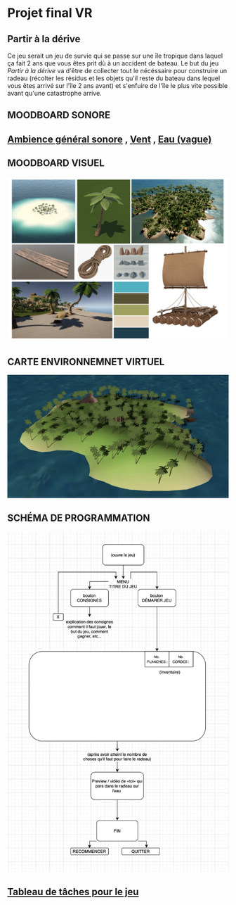 # Projet final VR 
## Partir à la dérive
Ce jeu serait un jeu de survie qui se passe sur une île tropique dans laquel ça fait 2 ans que vous êtes prit dù à un accident de bateau.
Le but du jeu *Partir à la dérive* va d'être de collecter tout le nécéssaire pour construire un radeau (récolter les résidus et les objets qu'il reste du bateau dans lequel vous êtes arrivé sur l'île 2 ans avant) et s'enfuire de l'île le plus vite possible avant qu'une catastrophe arrive.
## MOODBOARD SONORE
## [Ambience général sonore](https://youtu.be/kkOuS-4GBlE?si=b-FO_awJggvw1erH) , [Vent](https://www.youtube.com/watch?v=qBAPsQkS8QI) , [Eau (vague)](https://www.youtube.com/watch?v=bn9F19Hi1Lk) 
## MOODBOARD VISUEL
![moodboard visuel](/assets/moodboardVisuel.png)
## CARTE ENVIRONNEMNET VIRTUEL
![carte environnement](/assets/Island.png)
## SCHÉMA DE PROGRAMMATION
![schéma de programmation](/assets/schemaProg.png) 
## [Tableau de tâches pour le jeu](https://trello.com/b/JYAyEVmf/corgirequin) 
